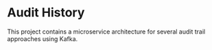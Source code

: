 # Audit History

This project contains a microservice architecture for several audit trail approaches using Kafka.

